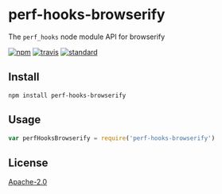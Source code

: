 # perf-hooks-browserify

The `perf_hooks` node module API for browserify

[![npm][npm-image]][npm-url]
[![travis][travis-image]][travis-url]
[![standard][standard-image]][standard-url]

[npm-image]: https://img.shields.io/npm/v/perf-hooks-browserify.svg?style=flat-square
[npm-url]: https://www.npmjs.com/package/perf-hooks-browserify
[travis-image]: https://img.shields.io/travis/browserify/perf-hooks-browserify/master.svg?style=flat-square
[travis-url]: https://travis-ci.org/browserify/perf-hooks-browserify
[standard-image]: https://img.shields.io/badge/code%20style-standard-brightgreen.svg?style=flat-square
[standard-url]: http://npm.im/standard

## Install

```
npm install perf-hooks-browserify
```

## Usage

```js
var perfHooksBrowserify = require('perf-hooks-browserify')
```

## License

[Apache-2.0](LICENSE.md)
